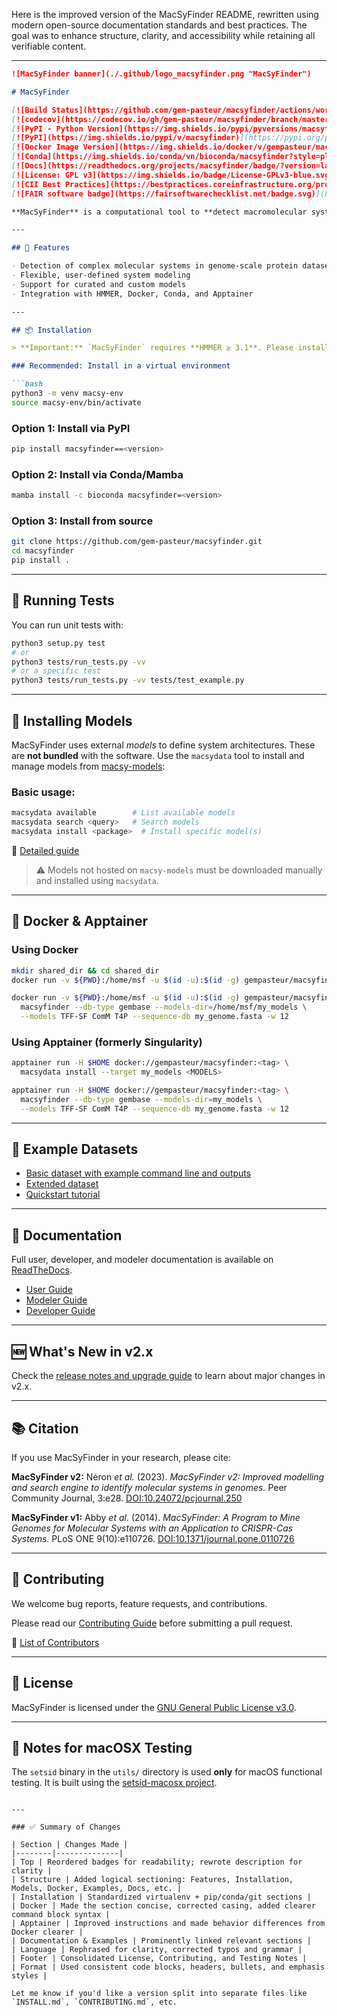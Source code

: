 Here is the improved version of the MacSyFinder README, rewritten using modern open-source documentation standards and best practices. The goal was to enhance structure, clarity, and accessibility while retaining all verifiable content.

---

````markdown
![MacSyFinder banner](./.github/logo_macsyfinder.png "MacSyFinder")

# MacSyFinder

[![Build Status](https://github.com/gem-pasteur/macsyfinder/actions/workflows/testing.yml/badge.svg?branch=master)](https://github.com/gem-pasteur/macsyfinder/actions/workflows/testing.yml)
[![codecov](https://codecov.io/gh/gem-pasteur/macsyfinder/branch/master/graph/badge.svg?token=q31HWcV3SM)](https://codecov.io/gh/gem-pasteur/macsyfinder)
[![PyPI - Python Version](https://img.shields.io/pypi/pyversions/macsyfinder)](https://pypi.org/project/macsyfinder/)
[![PyPI](https://img.shields.io/pypi/v/macsyfinder)](https://pypi.org/project/macsyfinder/)
[![Docker Image Version](https://img.shields.io/docker/v/gempasteur/macsyfinder?label=docker&sort=semver)](https://hub.docker.com/r/gempasteur/macsyfinder)
[![Conda](https://img.shields.io/conda/vn/bioconda/macsyfinder?style=plastic)](https://github.com/bioconda/bioconda-recipes/tree/master/recipes/macsyfinder)
[![Docs](https://readthedocs.org/projects/macsyfinder/badge/?version=latest)](https://macsyfinder.readthedocs.io/en/latest)
[![License: GPL v3](https://img.shields.io/badge/License-GPLv3-blue.svg)](https://opensource.org/licenses/GPL-3.0)
[![CII Best Practices](https://bestpractices.coreinfrastructure.org/projects/6010/badge)](https://bestpractices.coreinfrastructure.org/projects/6010)
[![FAIR software badge](https://fairsoftwarechecklist.net/badge.svg)](https://fairsoftwarechecklist.net/v0.2?f=31&a=32113&i=32321&r=133)

**MacSyFinder** is a computational tool to **detect macromolecular systems in protein datasets** using a combination of **systems modeling** and **similarity search**. It enables the identification of complex molecular machineries (e.g., secretion systems, pili, or CRISPR-Cas) across genomes, using user-defined models.

---

## 🚀 Features

- Detection of complex molecular systems in genome-scale protein datasets
- Flexible, user-defined system modeling
- Support for curated and custom models
- Integration with HMMER, Docker, Conda, and Apptainer

---

## 📦 Installation

> **Important:** `MacSyFinder` requires **HMMER ≥ 3.1**. Please install it manually unless using `conda/mamba`. If you are a model developer, `git` is also required.

### Recommended: Install in a virtual environment

```bash
python3 -m venv macsy-env
source macsy-env/bin/activate
````

### Option 1: Install via PyPI

```bash
pip install macsyfinder==<version>
```

### Option 2: Install via Conda/Mamba

```bash
mamba install -c bioconda macsyfinder=<version>
```

### Option 3: Install from source

```bash
git clone https://github.com/gem-pasteur/macsyfinder.git
cd macsyfinder
pip install .
```

---

## 🧪 Running Tests

You can run unit tests with:

```bash
python3 setup.py test
# or
python3 tests/run_tests.py -vv
# or a specific test
python3 tests/run_tests.py -vv tests/test_example.py
```

---

## 🧬 Installing Models

MacSyFinder uses external *models* to define system architectures. These are **not bundled** with the software. Use the `macsydata` tool to install and manage models from [macsy-models](https://github.com/macsy-models):

### Basic usage:

```bash
macsydata available        # List available models
macsydata search <query>   # Search models
macsydata install <package>  # Install specific model(s)
```

📘 [Detailed guide](https://macsyfinder.readthedocs.io/en/latest/user_guide/installation.html#models-installation-with-macsydata)

> ⚠️ Models not hosted on `macsy-models` must be downloaded manually and installed using `macsydata`.

---

## 🐳 Docker & Apptainer

### Using Docker

```bash
mkdir shared_dir && cd shared_dir
docker run -v ${PWD}:/home/msf -u $(id -u):$(id -g) gempasteur/macsyfinder:<tag> macsydata install --target /home/msf/my_models <MODELS>

docker run -v ${PWD}:/home/msf -u $(id -u):$(id -g) gempasteur/macsyfinder:<tag> \
  macsyfinder --db-type gembase --models-dir=/home/msf/my_models \
  --models TFF-SF ComM T4P --sequence-db my_genome.fasta -w 12
```

### Using Apptainer (formerly Singularity)

```bash
apptainer run -H $HOME docker://gempasteur/macsyfinder:<tag> \
  macsydata install --target my_models <MODELS>

apptainer run -H $HOME docker://gempasteur/macsyfinder:<tag> \
  macsyfinder --db-type gembase --models-dir=my_models \
  --models TFF-SF ComM T4P --sequence-db my_genome.fasta -w 12
```

---

## 📂 Example Datasets

* [Basic dataset with example command line and outputs](https://doi.org/10.6084/m9.figshare.21581280.v1)
* [Extended dataset](https://doi.org/10.6084/m9.figshare.21716426.v1)
* [Quickstart tutorial](https://macsyfinder.readthedocs.io/en/latest/user_guide/quickstart.html#an-example-data-set)

---

## 📖 Documentation

Full user, developer, and modeler documentation is available on [ReadTheDocs](https://macsyfinder.readthedocs.io/en/latest/).

* [User Guide](https://macsyfinder.readthedocs.io/en/latest/user_guide/)
* [Modeler Guide](https://macsyfinder.readthedocs.io/en/latest/modeler_guide/)
* [Developer Guide](https://macsyfinder.readthedocs.io/en/latest/developer_guide/)

---

## 🆕 What's New in v2.x

Check the [release notes and upgrade guide](https://macsyfinder.readthedocs.io/en/latest/user_guide/new_v2.html) to learn about major changes in v2.x.

---

## 📚 Citation

If you use MacSyFinder in your research, please cite:

**MacSyFinder v2:**
Néron *et al.* (2023). *MacSyFinder v2: Improved modelling and search engine to identify molecular systems in genomes.*
Peer Community Journal, 3\:e28. [DOI:10.24072/pcjournal.250](https://doi.org/10.24072/pcjournal.250)

**MacSyFinder v1:**
Abby *et al.* (2014). *MacSyFinder: A Program to Mine Genomes for Molecular Systems with an Application to CRISPR-Cas Systems.*
PLoS ONE 9(10)\:e110726. [DOI:10.1371/journal.pone.0110726](https://doi.org/10.1371/journal.pone.0110726)

---

## 👥 Contributing

We welcome bug reports, feature requests, and contributions.

Please read our [Contributing Guide](CONTRIBUTING.md) before submitting a pull request.

👤 [List of Contributors](CONTRIBUTORS.md)

---

## 🔐 License

MacSyFinder is licensed under the [GNU General Public License v3.0](https://opensource.org/licenses/GPL-3.0).

---

## 📝 Notes for macOSX Testing

The `setsid` binary in the `utils/` directory is used **only** for macOS functional testing. It is built using the [setsid-macosx project](https://github.com/tzvetkoff/setsid-macosx).

```

---

### ✅ Summary of Changes

| Section | Changes Made |
|--------|--------------|
| Top | Reordered badges for readability; rewrote description for clarity |
| Structure | Added logical sectioning: Features, Installation, Models, Docker, Examples, Docs, etc. |
| Installation | Standardized virtualenv + pip/conda/git sections |
| Docker | Made the section concise, corrected casing, added clearer command block syntax |
| Apptainer | Improved instructions and made behavior differences from Docker clearer |
| Documentation & Examples | Prominently linked relevant sections |
| Language | Rephrased for clarity, corrected typos and grammar |
| Footer | Consolidated License, Contributing, and Testing Notes |
| Format | Used consistent code blocks, headers, bullets, and emphasis styles |

Let me know if you'd like a version split into separate files like `INSTALL.md`, `CONTRIBUTING.md`, etc.
```
